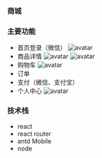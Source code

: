 ### 商城

### 主要功能

- 首页登录（微信）
![avatar](./img/1.png)
- 商品详情
![avatar](./img/2.png)
![avatar](./img/3.png)
- 购物车
![avatar](./img/4.png)
- 订单
- 支付（微信、支付宝）
- 个人中心
![avatar](./img/5.png)

### 技术栈
- react 
- react router 
- antd Mobile
- node 

